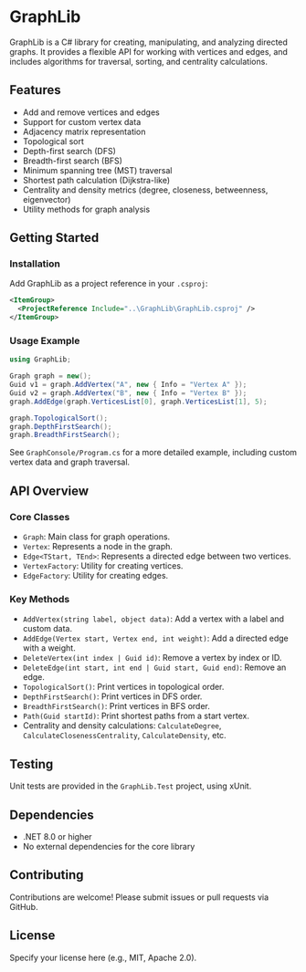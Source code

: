 # GraphLib

GraphLib is a C# library for creating, manipulating, and analyzing directed graphs. It provides a flexible API for working with vertices and edges, and includes algorithms for traversal, sorting, and centrality calculations.

## Features

- Add and remove vertices and edges
- Support for custom vertex data
- Adjacency matrix representation
- Topological sort
- Depth-first search (DFS)
- Breadth-first search (BFS)
- Minimum spanning tree (MST) traversal
- Shortest path calculation (Dijkstra-like)
- Centrality and density metrics (degree, closeness, betweenness, eigenvector)
- Utility methods for graph analysis

## Getting Started

### Installation

Add GraphLib as a project reference in your `.csproj`:

```xml
<ItemGroup>
  <ProjectReference Include="..\GraphLib\GraphLib.csproj" />
</ItemGroup>
```

### Usage Example

```csharp
using GraphLib;

Graph graph = new();
Guid v1 = graph.AddVertex("A", new { Info = "Vertex A" });
Guid v2 = graph.AddVertex("B", new { Info = "Vertex B" });
graph.AddEdge(graph.VerticesList[0], graph.VerticesList[1], 5);

graph.TopologicalSort();
graph.DepthFirstSearch();
graph.BreadthFirstSearch();
```

See `GraphConsole/Program.cs` for a more detailed example, including custom vertex data and graph traversal.

## API Overview

### Core Classes

- `Graph`: Main class for graph operations.
- `Vertex`: Represents a node in the graph.
- `Edge<TStart, TEnd>`: Represents a directed edge between two vertices.
- `VertexFactory`: Utility for creating vertices.
- `EdgeFactory`: Utility for creating edges.

### Key Methods

- `AddVertex(string label, object data)`: Add a vertex with a label and custom data.
- `AddEdge(Vertex start, Vertex end, int weight)`: Add a directed edge with a weight.
- `DeleteVertex(int index | Guid id)`: Remove a vertex by index or ID.
- `DeleteEdge(int start, int end | Guid start, Guid end)`: Remove an edge.
- `TopologicalSort()`: Print vertices in topological order.
- `DepthFirstSearch()`: Print vertices in DFS order.
- `BreadthFirstSearch()`: Print vertices in BFS order.
- `Path(Guid startId)`: Print shortest paths from a start vertex.
- Centrality and density calculations: `CalculateDegree`, `CalculateClosenessCentrality`, `CalculateDensity`, etc.

## Testing

Unit tests are provided in the `GraphLib.Test` project, using xUnit.

## Dependencies

- .NET 8.0 or higher
- No external dependencies for the core library

## Contributing

Contributions are welcome! Please submit issues or pull requests via GitHub.

## License

Specify your license here (e.g., MIT, Apache 2.0).
